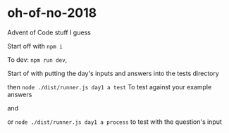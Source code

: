 # oh-of-no-2018

Advent of Code stuff I guess

Start off with `npm i`

To dev: `npm run dev`,

Start of with putting the day's inputs and answers into the tests directory

then `node ./dist/runner.js day1 a test`
To test against your example answers

and

or `node ./dist/runner.js day1 a process`
to test with the question's input
